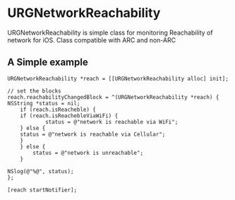 URGNetworkReachability
======================

URGNetworkReachability is  simple class for monitoring Reachability of network for iOS. 
Class compatible with ARC and non-ARC

## A Simple example
    URGNetworkReachability *reach = [[URGNetworkReachability alloc] init];
	
    // set the blocks 
    reach.reachabilityChangedBlock = ^(URGNetworkReachability *reach) {
	NSString *status = nil;
        if (reach.isReacheble) {
	    if (reach.isReachebleViaWiFi) {
            	status = @"network is reachable via WiFi";
	    } else {
		status = @"network is reachable via Cellular";
	    }
        } else {
            status = @"network is unreachable";
        }
	
	NSlog(@"%@", status);
    };
				
    [reach startNotifier];
    